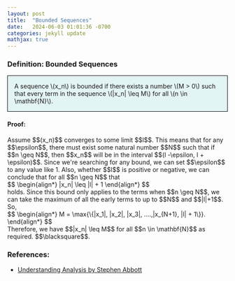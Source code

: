 ```yaml
---
layout: post
title:  "Bounded Sequences"
date:   2024-06-03 01:01:36 -0700
categories: jekyll update
mathjax: true
---
```

<!------------------------------------------------------------------------------------>
<h3>Definition: Bounded Sequences</h3>
<div style="background-color: #E3F4F4; padding: 15px 15px 15px 15px; border:1px solid black;">
	A sequence \(x_n\) is bounded if there exists a number \(M > 0\) such that every term in the sequence \(|x_n| \leq M\) for all \(n \in \mathbf{N}\).
</div>
<h4>Proof:</h4>
Assume $$(x_n)$$ converges to some limit $$l$$. This means that for any $$\epsilon$$, there must exist some natural number $$N$$ such that if $$n \geq N$$, then $$x_n$$ will be in the interval $$(l -\epsilon, l + \epsilon)$$. Since we're searching for any bound, we can set $$\epsilon$$ to any value like 1. Also, whether $$l$$ is positive or negative, we can conclude that for all $$n \geq N$$ that
<div>
  $$
  \begin{align*}
  |x_n| \leq |l| + 1
  \end{align*}
  $$
</div>
holds. Since this bound only applies to the terms when $$n \geq N$$, we can take the maximum of all the early terms to up to $$N$$ and $$|l|+1$$. So,
<div>
  $$
  \begin{align*}
  M = \max{\{|x_1|, |x_2|, |x_3|, ....,|x_{N+1}, |l| + 1\}}.
  \end{align*}
  $$
</div>
Therefore, we have $$|x_n| \leq M$$ for all $$n \in \mathbf{N}$$ as required. $$\blacksquare$$.
<br>
<!------------------------------------------------------------------------------------>
<h3>References:</h3>
<ul>
<li><a href="https://www.amazon.com/Understanding-Analysis-Undergraduate-Texts-Mathematics/dp/1493927116">Understanding Analysis by Stephen Abbott</a></li>
</ul>